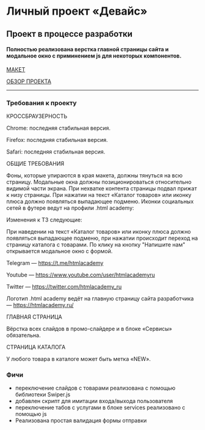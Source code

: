 # Личный проект «Девайс»

## Проект в процессе разработки

#### Полностью реализована верстка главной страницы сайта и модальное окно с приминением js для некоторых компонентов.

[МАКЕТ](https://www.figma.com/design/U1wH2IKuSxq2VdnXu7IeJ5/HTML-1-%2F-%D0%94%D0%B5%D0%B2%D0%B0%D0%B9%D1%81-(36)?node-id=0-1&p=f&t=ZILq6E6mzOMEdvYr-0)

[ОБЗОР ПРОЕКТА](https://baranovdmitriy87.github.io/Device/)

---


### Требования к проекту

КРОССБРАУЗЕРНОСТЬ

Chrome: последняя стабильная версия.

Firefox: последняя стабильная версия.

Safari: последняя стабильная версия.

ОБЩИЕ ТРЕБОВАНИЯ

Фоны, которые упираются в края макета, должны тянуться на всю страницу.
Модальные окна должны позиционироваться относительно видимой части экрана.
При нехватке контента страницы подвал прижат к низу страницы.
При нажатии на текст «Каталог товаров» или иконку плюса должно появляться выпадающее подменю.
Иконки социальных сетей в футере ведут на профили .html academy:

Изменения к ТЗ следующие:

При наведении на текст «Каталог товаров» или иконку плюса должно появляться выпадающее подменю,
при нажатии происходит переход на страницу каталога с товарами. По клику на кнопку "Напишите нам" открывается модальное окно с формой.

Telegram — https://t.me/htmlacademy

Youtube — https://www.youtube.com/user/htmlacademyru

Twitter — https://twitter.com/htmlacademy_ru

Логотип .html academy ведёт на главную страницу сайта разработчика — https://htmlacademy.ru/

ГЛАВНАЯ СТРАНИЦА

Вёрстка всех слайдов в промо-слайдере и в блоке «Сервисы» обязательна.

СТРАНИЦА КАТАЛОГА

У любого товара в каталоге может быть метка «NEW».

### Фичи
- переключение слайдов с товарами реализована с помощью библиотеки Swiper.js
- добавлен скрипт для имитации входа/выхода пользователя
- переключение табов с услугами в блоке services реализовано с помощью js
- Реализована простая валидация формы отправки
